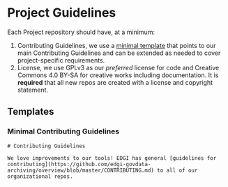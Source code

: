 # Project Guidelines

Each Project repository should have, at a minimum:

1. Contributing Guidelines, we use a [minimal template](#minimal-contributing-guidelines) that points to our main Contributing Guidelines and can be extended as needed to cover project-specific requirements.
1. License, we use GPLv3 as our _preferred_ license for code and Creative Commons 4.0 BY-SA for creative works including documentation. It is **required** that all new repos are created with a license and copyright statement.

## Templates

### Minimal Contributing Guidelines

```
# Contributing Guidelines

We love improvements to our tools! EDGI has general [guidelines for contributing](https://github.com/edgi-govdata-archiving/overview/blob/master/CONTRIBUTING.md) to all of our organizational repos.
```
